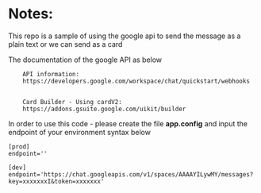 # Notes:

This repo is a sample of using the google api to send the message as a plain text or we can send as a card

The documentation of the google API as below

```
    API information:
    https://developers.google.com/workspace/chat/quickstart/webhooks


    Card Builder - Using cardV2:
    https://addons.gsuite.google.com/uikit/builder
```

In order to use this code - please create the file __app.config__ and input the endpoint of your environment syntax below


```
[prod]
endpoint=''

[dev]
endpoint='https://chat.googleapis.com/v1/spaces/AAAAYILywMY/messages?key=xxxxxxxI&token=xxxxxxx'
```